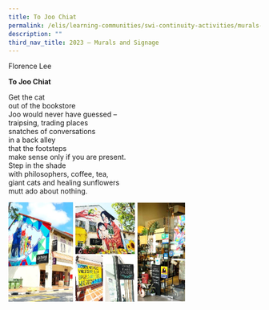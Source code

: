 ```yaml
---
title: To Joo Chiat
permalink: /elis/learning-communities/swi-continuity-activities/murals-and-signage/to-joo-chiat/
description: ""
third_nav_title: 2023 – Murals and Signage
---
```

Florence Lee

**To Joo Chiat**

Get the cat&nbsp;   
out of the bookstore   
Joo would never have guessed –&nbsp;   
traipsing, trading places   
snatches of conversations   
in a back alley    
that the footsteps    
make sense&nbsp;only if you are present.   
Step in the shade    
with philosophers, coffee, tea,    
giant cats and healing sunflowers    
mutt ado about nothing.

<img style="width:70%" src="/images/to%20joo%20chiat.jpg">
